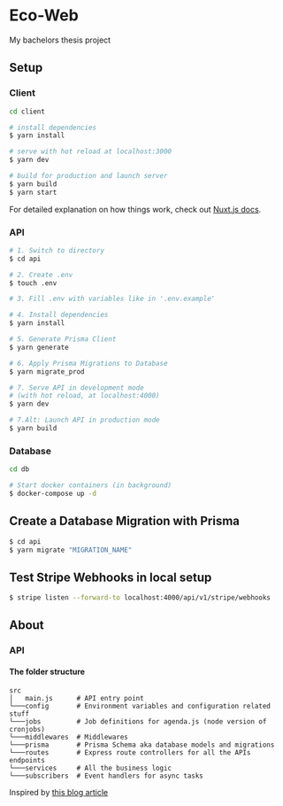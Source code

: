 # Eco-Web

My bachelors thesis project

## Setup

### Client

```bash
cd client

# install dependencies
$ yarn install

# serve with hot reload at localhost:3000
$ yarn dev

# build for production and launch server
$ yarn build
$ yarn start
```

For detailed explanation on how things work, check out [Nuxt.js docs](https://nuxtjs.org).

### API

```bash
# 1. Switch to directory
$ cd api

# 2. Create .env
$ touch .env

# 3. Fill .env with variables like in '.env.example'

# 4. Install dependencies
$ yarn install

# 5. Generate Prisma Client
$ yarn generate

# 6. Apply Prisma Migrations to Database
$ yarn migrate_prod

# 7. Serve API in development mode
# (with hot reload, at localhost:4000)
$ yarn dev

# 7.Alt: Launch API in production mode
$ yarn build
```

### Database

```bash
cd db

# Start docker containers (in background)
$ docker-compose up -d
```

## Create a Database Migration with Prisma

```bash
$ cd api
$ yarn migrate "MIGRATION_NAME"
```

## Test Stripe Webhooks in local setup

```bash
$ stripe listen --forward-to localhost:4000/api/v1/stripe/webhooks
```

## About

### API

#### The folder structure

```
src
│   main.js      # API entry point
└───config       # Environment variables and configuration related stuff
└───jobs         # Job definitions for agenda.js (node version of cronjobs)
└───middlewares  # Middlewares
└───prisma       # Prisma Schema aka database models and migrations
└───routes       # Express route controllers for all the APIs endpoints
└───services     # All the business logic
└───subscribers  # Event handlers for async tasks
```

Inspired by [this blog article](https://softwareontheroad.com/ideal-nodejs-project-structure/?utm_source=github&utm_medium=readme)